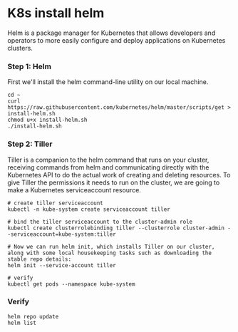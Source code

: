 # K8s install helm

Helm is a package manager for Kubernetes that allows developers and operators to more easily configure and deploy applications on Kubernetes clusters.

### Step 1: Helm
First we'll install the helm command-line utility on our local machine.
```
cd ~
curl https://raw.githubusercontent.com/kubernetes/helm/master/scripts/get > install-helm.sh
chmod u+x install-helm.sh
./install-helm.sh
```

### Step 2: Tiller
Tiller is a companion to the helm command that runs on your cluster, receiving commands from helm and communicating directly with the Kubernetes API to do the actual work of creating and deleting resources. To give Tiller the permissions it needs to run on the cluster, we are going to make a Kubernetes serviceaccount resource.

```
# create tiller serviceaccount
kubectl -n kube-system create serviceaccount tiller

# bind the tiller serviceaccount to the cluster-admin role
kubectl create clusterrolebinding tiller --clusterrole cluster-admin --serviceaccount=kube-system:tiller

# Now we can run helm init, which installs Tiller on our cluster, along with some local housekeeping tasks such as downloading the stable repo details:
helm init --service-account tiller

# verify
kubectl get pods --namespace kube-system
```

### Verify
```
helm repo update
helm list
```

